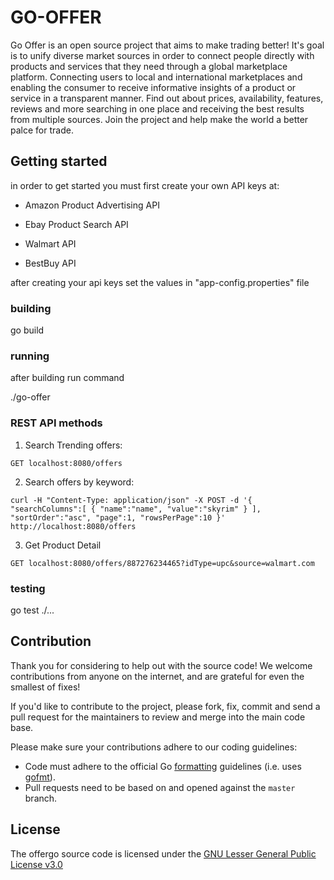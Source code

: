 # GO-OFFER

Go Offer is an open source project that aims to make trading better!
It's goal is to unify diverse market sources in order to connect people directly with products and services that they need through a global marketplace platform.
Connecting users to local and international marketplaces and enabling the consumer to receive informative insights of a product or service in a transparent manner.
Find out about prices, availability, features, reviews and more searching in one place and receiving the best results from multiple sources.
Join the project and help make the world a better palce for trade.


## Getting started

in order to get started you must first create your own API keys at:

- Amazon Product Advertising API

- Ebay Product Search API

- Walmart API

- BestBuy API

after creating your api keys set the values in "app-config.properties" file


### building

go build

### running

after building run command

./go-offer


### REST API methods

1. Search Trending offers:

```
GET localhost:8080/offers
```

2. Search offers by keyword:

```
curl -H "Content-Type: application/json" -X POST -d '{ "searchColumns":[ { "name":"name", "value":"skyrim" } ], "sortOrder":"asc", "page":1, "rowsPerPage":10 }' http://localhost:8080/offers
```

3. Get Product Detail

```
GET localhost:8080/offers/887276234465?idType=upc&source=walmart.com
```

### testing

go test ./...


## Contribution

Thank you for considering to help out with the source code! We welcome contributions from
anyone on the internet, and are grateful for even the smallest of fixes!

If you'd like to contribute to the project, please fork, fix, commit and send a pull request
for the maintainers to review and merge into the main code base.

Please make sure your contributions adhere to our coding guidelines:

 * Code must adhere to the official Go [formatting](https://golang.org/doc/effective_go.html#formatting) guidelines (i.e. uses [gofmt](https://golang.org/cmd/gofmt/)).
 * Pull requests need to be based on and opened against the `master` branch.

## License

The offergo source code is licensed under the
[GNU Lesser General Public License v3.0](https://www.gnu.org/licenses/lgpl-3.0.en.html)